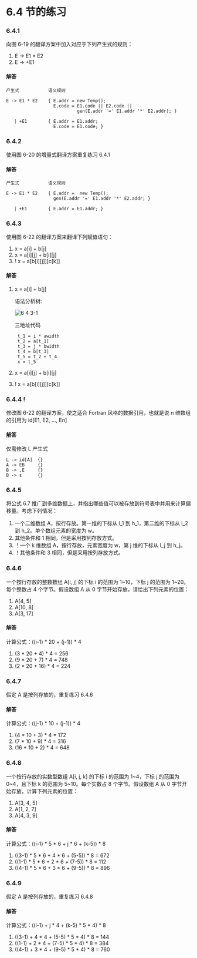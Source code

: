 # 6.4 节的练习

### 6.4.1

向图 6-19 的翻译方案中加入对应于下列产生式的规则：

1. E -> E1 * E2
2. E -> +E1

#### 解答

    产生式           语义规则

    E -> E1 * E2    { E.addr = new Temp();
                      E.code = E1.code || E2.code ||
                               gen(E.addr '=' E1.addr '*' E2.addr); }
                             
       | +E1        { E.addr = E1.addr;
                      E.code = E1.code; }

### 6.4.2

使用图 6-20 的增量式翻译方案重复练习 6.4.1
 
#### 解答

    产生式           语义规则

    E -> E1 * E2    { E.addr =  new Temp();
                      gen(E.addr '=' E1.addr '*' E2.addr; }
                             
       | +E1        { E.addr = E1.addr; }

### 6.4.3

使用图 6-22 的翻译方案来翻译下列赋值语句：

1. x = a[i] + b[j]
2. x = a[i][j] + b[i][j]
3. ! x = a[b[i][j]][c[k]]

#### 解答

1. x = a[i] + b[j]

    语法分析树:

    ![6 4 3-1](https://f.cloud.github.com/assets/340282/1085302/1cba4a7e-15ca-11e3-842b-29a5d658b808.gif)

    三地址代码
    
        t_1 = i * awidth
        t_2 = a[t_1]
        t_3 = j * bwidth
        t_4 = b[t_3]
        t_5 = t_2 + t_4
        x = t_5

2. x = a[i][j] + b[i][j]


3. ! x = a[b[i][j]][c[k]]

### 6.4.4 !

修改图 6-22 的翻译方案，使之适合 Fortran 风格的数据引用，也就是说 n 维数组的引用为 id[E1, E2, …, En]

#### 解答

仅需修改 L 产生式

    L -> id[A]  {}
    A -> EB     {}
    B -> ,E     {}
    B -> ε      {}

### 6.4.5

将公式 6.7 推广到多维数据上，并指出哪些值可以被存放到符号表中并用来计算偏移量。考虑下列情况：

1. 一个二维数组 A，按行存放。第一维的下标从 l_1 到 h_1，第二维的下标从 l_2 到 h_2。单个数组元素的宽度为 w。
2. 其他条件和 1 相同，但是采用按列存放方式。
3. ！一个 k 维数组 A，按行存放，元素宽度为 w，第 j 维的下标从 l_j 到 h_j。
4. ！其他条件和 3 相同，但是采用按列存放方式。

### 6.4.6

一个按行存放的整数数组 A[i, j] 的下标 i 的范围为 1~10，下标 j 的范围为 1~20。每个整数占 4 个字节。假设数组 A 从 0 字节开始存放，请给出下列元素的位置：

1. A[4, 5]
2. A[10, 8]
3. A[3, 17]

#### 解答

计算公式：((i-1) * 20 + (j-1)) * 4
    
1. (3 * 20 + 4) * 4 = 256
2. (9 * 20 + 7) * 4 = 748
3. (2 * 20 + 16) * 4 = 224

### 6.4.7

假定 A 是按列存放的，重复练习 6.4.6

#### 解答

计算公式：((j-1) \* 10 + (j-1)) * 4

1. (4 * 10 + 3) * 4 = 172
2. (7 * 10 + 9) * 4 = 316
3. (16 * 10 + 2) * 4 = 648

### 6.4.8

一个按行存放的实数型数组 A[i, j, k] 的下标 i 的范围为 1~4，下标 j 的范围为 0~4，且下标 k 的范围为 5~10。每个实数占 8 个字节。假设数组 A 从 0 字节开始存放，计算下列元素的位置：

1. A[3, 4, 5]
2. A[1, 2, 7]
3. A[4, 3, 9]

#### 解答

计算公式：((i-1) * 5 * 6 + j * 6 + (k-5)) * 8

1. ((3-1) * 5 * 6 + 4 * 6 + (5-5)) * 8 = 672
2. ((1-1) * 5 * 6 + 2 * 6 + (7-5)) * 8 = 112
3. ((4-1) * 5 * 6 + 3 * 6 + (9-5)) * 8 = 896

### 6.4.9

假定 A 是按列存放的，重复练习 6.4.8

#### 解答

计算公式：((i-1) + j * 4 + (k-5) * 5 * 4) * 8

1. ((3-1) + 4 * 4 + (5-5) * 5 * 4) * 8 = 144
2. ((1-1) + 2 * 4 + (7-5) * 5 * 4) * 8 = 384
3. ((4-1) + 3 * 4 + (9-5) * 5 * 4) * 8 = 760

